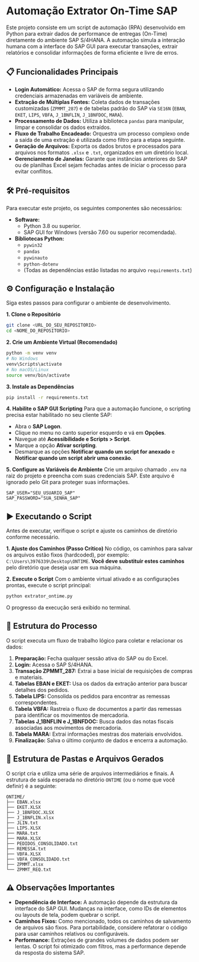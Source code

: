 # Automação Extrator On-Time SAP

Este projeto consiste em um script de automação (RPA) desenvolvido em Python para extrair dados de performance de entregas (On-Time) diretamente do ambiente SAP S/4HANA. A automação simula a interação humana com a interface do SAP GUI para executar transações, extrair relatórios e consolidar informações de forma eficiente e livre de erros.

## 📋 Funcionalidades Principais

  * **Login Automático:** Acessa o SAP de forma segura utilizando credenciais armazenadas em variáveis de ambiente.
  * **Extração de Múltiplas Fontes:** Coleta dados de transações customizadas (`ZPMMT_287`) e de tabelas padrão do SAP via `SE16N` (`EBAN`, `EKET`, `LIPS`, `VBFA`, `J_1BNFLIN`, `J_1BNFDOC`, `MARA`).
  * **Processamento de Dados:** Utiliza a biblioteca `pandas` para manipular, limpar e consolidar os dados extraídos.
  * **Fluxo de Trabalho Encadeado:** Orquestra um processo complexo onde a saída de uma extração é utilizada como filtro para a etapa seguinte.
  * **Geração de Arquivos:** Exporta os dados brutos e processados para arquivos nos formatos `.xlsx` e `.txt`, organizados em um diretório local.
  * **Gerenciamento de Janelas:** Garante que instâncias anteriores do SAP ou de planilhas Excel sejam fechadas antes de iniciar o processo para evitar conflitos.

## 🛠️ Pré-requisitos

Para executar este projeto, os seguintes componentes são necessários:

  * **Software:**
      * Python 3.8 ou superior.
      * SAP GUI for Windows (versão 7.60 ou superior recomendada).
  * **Bibliotecas Python:**
      * `pywin32`
      * `pandas`
      * `pywinauto`
      * `python-dotenv`
      * (Todas as dependências estão listadas no arquivo `requirements.txt`)

## ⚙️ Configuração e Instalação

Siga estes passos para configurar o ambiente de desenvolvimento.

**1. Clone o Repositório**

```bash
git clone <URL_DO_SEU_REPOSITORIO>
cd <NOME_DO_REPOSITORIO>
```

**2. Crie um Ambiente Virtual (Recomendado)**

```bash
python -m venv venv
# No Windows
venv\Scripts\activate
# No macOS/Linux
source venv/bin/activate
```

**3. Instale as Dependências**

```bash
pip install -r requirements.txt
```

**4. Habilite o SAP GUI Scripting**
Para que a automação funcione, o scripting precisa estar habilitado no seu cliente SAP:

  * Abra o **SAP Logon**.
  * Clique no menu no canto superior esquerdo e vá em **Opções**.
  * Navegue até **Acessibilidade e Scripts \> Script**.
  * Marque a opção **Ativar scripting**.
  * Desmarque as opções **Notificar quando um script for anexado** e **Notificar quando um script abrir uma conexão**.

**5. Configure as Variáveis de Ambiente**
Crie um arquivo chamado `.env` na raiz do projeto e preencha com suas credenciais SAP. Este arquivo é ignorado pelo Git para proteger suas informações.

```env
SAP_USER="SEU_USUARIO_SAP"
SAP_PASSWORD="SUA_SENHA_SAP"
```

## ▶️ Executando o Script

Antes de executar, verifique o script e ajuste os caminhos de diretório conforme necessário.

**1. Ajuste dos Caminhos (Passo Crítico)**
No código, os caminhos para salvar os arquivos estão fixos (hardcoded), por exemplo: `C:\Users\3976339\Desktop\ONTIME`. **Você deve substituir estes caminhos** pelo diretório que deseja usar em sua máquina.

**2. Execute o Script**
Com o ambiente virtual ativado e as configurações prontas, execute o script principal:

```bash
python extrator_ontime.py
```

O progresso da execução será exibido no terminal.

## 🔄 Estrutura do Processo

O script executa um fluxo de trabalho lógico para coletar e relacionar os dados:

1.  **Preparação:** Fecha qualquer sessão ativa do SAP ou do Excel.
2.  **Login:** Acessa o SAP S/4HANA.
3.  **Transação ZPMMT\_287:** Extrai a base inicial de requisições de compras e materiais.
4.  **Tabelas EBAN e EKET:** Usa os dados da extração anterior para buscar detalhes dos pedidos.
5.  **Tabela LIPS:** Consolida os pedidos para encontrar as remessas correspondentes.
6.  **Tabela VBFA:** Rastreia o fluxo de documentos a partir das remessas para identificar os movimentos de mercadoria.
7.  **Tabelas J\_1BNFLIN e J\_1BNFDOC:** Busca dados das notas fiscais associadas aos movimentos de mercadoria.
8.  **Tabela MARA:** Extrai informações mestras dos materiais envolvidos.
9.  **Finalização:** Salva o último conjunto de dados e encerra a automação.

## 📂 Estrutura de Pastas e Arquivos Gerados

O script cria e utiliza uma série de arquivos intermediários e finais. A estrutura de saída esperada no diretório `ONTIME` (ou o nome que você definir) é a seguinte:

```
ONTIME/
├── EBAN.xlsx
├── EKET.XLSX
├── J_1BNFDOC.XLSX
├── J_1BNFLIN.xlsx
├── JLIN.txt
├── LIPS.XLSX
├── MARA.txt
├── MARA.XLSX
├── PEDIDOS_CONSOLIDADO.txt
├── REMESSA.txt
├── VBFA.XLSX
├── VBFA_CONSOLIDADO.txt
├── ZPMMT.xlsx
└── ZPMMT_REQ.txt
```

## ⚠️ Observações Importantes

  * **Dependência de Interface:** A automação depende da estrutura da interface do SAP GUI. Mudanças na interface, como IDs de elementos ou layouts de tela, podem quebrar o script.
  * **Caminhos Fixos:** Como mencionado, todos os caminhos de salvamento de arquivos são fixos. Para portabilidade, considere refatorar o código para usar caminhos relativos ou configuráveis.
  * **Performance:** Extrações de grandes volumes de dados podem ser lentas. O script foi otimizado com filtros, mas a performance depende da resposta do sistema SAP.
